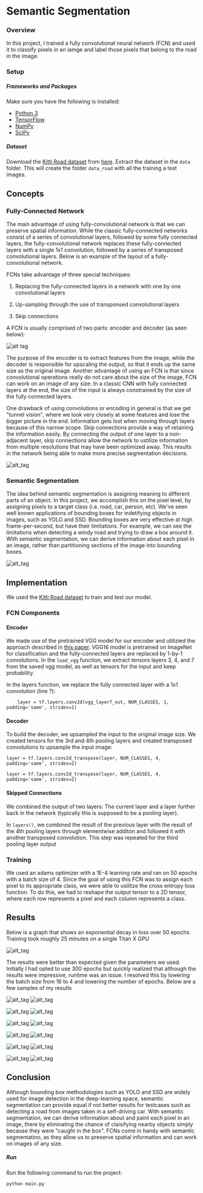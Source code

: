 # Semantic Segmentation
### Overview
In this project, I trained a fully convolutional neural network (FCN) and used it to classify pixels in an iamge and label those pixels that belong to the road in the image. 

### Setup
##### Frameworks and Packages
Make sure you have the following is installed:
 - [Python 3](https://www.python.org/)
 - [TensorFlow](https://www.tensorflow.org/)
 - [NumPy](http://www.numpy.org/)
 - [SciPy](https://www.scipy.org/)
##### Dataset
Download the [Kitti Road dataset](http://www.cvlibs.net/datasets/kitti/eval_road.php) from [here](http://www.cvlibs.net/download.php?file=data_road.zip).  Extract the dataset in the `data` folder.  This will create the folder `data_road` with all the training a test images.

## Concepts

### Fully-Connected Network

The main advantage of using fully-convolutional network is that we can preserve spatial information. While the classic fully-connected networks consist of a series of convolutional layers, followed by some fully connected layers, the fully-convolutional network replaces these fully-connected layers with a single 1x1 convolution, followed by a series of transposed convolutional layers. Below is an example of the layout of a fully-convolutional network.


FCNs take advantage of three special techniques:

1. Replacing the fully-connected layers in a network with one by one convolutional layers

2. Up-sampling through the use of transponsed convolutional layers

3. Skip connections


A FCN is usually comprised of two parts: encoder and decoder (as seen below):

![alt tag](https://image.ibb.co/jCvVXQ/FCN.png)

The purpose of the encoder is to extract features from the image, while the decoder is responsible for upscaling the output, so that it ends up the same size as the original image. Another advantage of using an FCN is that since convolutional operations really do not care about the size of the image, FCN can work on an image of any size. In a classic CNN with fully connected layers at the end, the size of the input is always constrained by the size of the fully connected layers. 

One drawback of using convolutions or encoding in general is that we get "tunnel vision", where we look very closely at some features and lose the bigger picture in the end. Information gets lost when moving through layers because of this narrow scope. Skip connections provide a way of retaining the information easily. By connecting the output of one layer to a non-adjacent layer, skip connections allow the network to ustilize information from multiple resolutions that may have been optimized away. This results in the network being able to make more precise segmentation decisions. 

![alt_tag](https://image.ibb.co/mfxcCQ/skipconnections.png)

### Semantic Segmentation

The idea behind semantic segmentation is assigning meaning to different parts of an object. In this project, we accomplish this on the pixel level, by assigning pixels to a target class (i.e. road, car, person, etc). We've seen well known applications of bounding boxes for indetifying objects in images, such as YOLO and SSD. Bounding boxes are very effective at high frame-per-second, but have their limitations. For example, we can see the limitations when detecting a windy road and trying to draw a box around it. With semantic segmentation, we can derive information about each pixel in an image, rather than partitioning sections of the image into bounding boxes. 

![alt_tag](https://image.ibb.co/c7DjsQ/semanticseg.png)

## Implementation

We used the [Kitti Road dataset](http://www.cvlibs.net/datasets/kitti/eval_road.php) to train and test our model. 

### FCN Components

#### Encoder
We made use of the pretrained VGG model for our encoder and utilizied the approach described in [this paper](https://people.eecs.berkeley.edu/~jonlong/long_shelhamer_fcn.pdf). VGG16 model is pretrained on ImageNet for classification and the fully-connected layers are replaced by 1-by-1 convolutions. In the `load_vgg` function, we extract tensors layers 3, 4, and 7 from the saved vgg model, as well as tensors for the input and keep probability. 

In the layers function, we replace the fully connected layer with a 1x1 convolution (line ?):

`    layer = tf.layers.conv2d(vgg_layer7_out, NUM_CLASSES, 1, padding='same', strides=1)`

#### Decoder
To build the decoder, we upsampled the input to the original image size. We created tensors for the 3rd and 4th pooling layers and created transposed convolutions to upsample the input image:

```
layer = tf.layers.conv2d_transpose(layer, NUM_CLASSES, 4, padding='same', strides=2)

layer = tf.layers.conv2d_transpose(layer, NUM_CLASSES, 4, padding='same', strides=2)
```

#### Skipped Connections
We combined the output of two layers: The current layer and a layer further back in the network (typically this is supposed to be a pooling layer).

In `layers()`, we combined the result of the previous layer with the result of the 4th pooling layers through elementwise additon and followed it with another transposed convolution. This step was repeated for the third pooling layer output


### Training

We used an adams optimizer with a 1E-4 learning rate and ran on 50 epochs with a batch size of 4. Since the goal of using this FCN was to assign each pixel to its appropriate class, we were able to usilitze the cross entropy loss function. To do this, we had to reshape the output tensor to a 2D tensor, where each row represents a pixel and each column represents a class.


## Results

Below is a graph that shows an exponential decay in loss over 50 epochs. Training took roughly 25 minutes on a single Titan X GPU

![alt_tag](https://image.ibb.co/fo0myk/B4_e50_l1e4.png)

The results were better than expected given the parameters we used. Initially I had opted to use 300 epochs but quickly realized that although the results were impressive, runtime was an issue. I resolved this by lowering the batch size from 16 to 4 and lowering the number of epochs. Below are a few samples of my results

![alt_tag](https://image.ibb.co/fg1myk/ss_0_new.png)
![alt_tag](https://image.ibb.co/e6Pwyk/um_000017.png)

![alt_tag](https://image.ibb.co/eRyZjQ/uu_000081_og.png)
![alt_tag](https://image.ibb.co/bwVQr5/uu_000081.png)

![alt_tag](https://image.ibb.co/fdA8vb/rsz_ss_2.png)
![alt_tag](https://image.ibb.co/h5QfPQ/um_000057.png)

![alt_tag](https://image.ibb.co/eJMHMG/rsz_ss_3.png)
![alt_tag](https://image.ibb.co/bwpkr5/um_000095.png)

![alt_tag](https://image.ibb.co/dPP74Q/um_000015_og.png)
![alt_tag](https://image.ibb.co/m8T0PQ/um_000015.png)

![alt_tag](https://image.ibb.co/eRyZjQ/uu_000081_og.png)
![alt_tag](https://image.ibb.co/btZUJk/uu_000081_1.png)


## Conclusion
Although bounding box methodologies such as YOLO and SSD are widely used for image detection in the deep-learning space, semantic segmentation can provide equal if not better results for testcases such as detecting a road from images taken in a self-driving car. With semantic segmentation, we can derive information about and paint each pixel in an image, there by eliminating the chance of claisifying nearby objects simply because they were "caught in the box". FCNs come in handy with semantic segmentatino, as they allow us to preserve spatial information and can work on images of any size.


##### Run
Run the following command to run the project:
```
python main.py
```

